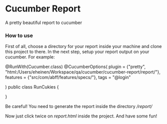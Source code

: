 # Cucumber Report
A pretty beautiful report to cucumber

### How to use
First of all, choose a directory for your report inside your machine and clone this project to there.
In the next step, setup your report output on your cucumber. For example:

@RunWith(Cucumber.class)
@CucumberOptions(
		plugin = {"pretty", "html:/Users/eheinen/Workspace/qa/cucumber/cucumber-report/report/"},
		features = {"src/com/abff/features/specs/"},
    tags = "@login"
			
)
public class RunCukies {

}

Be careful! You need to generate the report inside the directory */report/*

Now just click twice on *report.html* inside the project. And have some fun!
